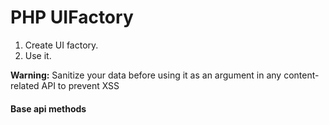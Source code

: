 # PHP UIFactory

1. Create UI factory.
2. Use it.

**Warning:** Sanitize your data before using it as an argument in any content-related API to prevent XSS 


#### Base api methods